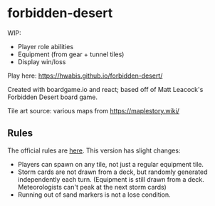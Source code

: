 # forbidden-desert
WIP:
* Player role abilities
* Equipment (from gear + tunnel tiles)
* Display win/loss

Play here: https://hwabis.github.io/forbidden-desert/

Created with boardgame.io and react; based off of Matt Leacock's Forbidden Desert board game.

Tile art source: various maps from https://maplestory.wiki/

## Rules
The official rules are [here](https://www.gamewright.com/gamewright/pdfs/Rules/ForbiddenDesertTM-RULES.pdf). This version has slight changes:

* Players can spawn on any tile, not just a regular equipment tile.
* Storm cards are not drawn from a deck, but randomly generated independently each turn. (Equipment is still drawn from a deck. Meteorologists can't peak at the next storm cards)
* Running out of sand markers is not a lose condition.
